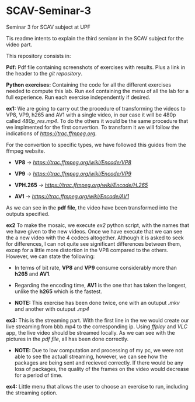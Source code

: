 # SCAV-Seminar-3
Seminar 3 for SCAV subject at UPF

Tis readme intents to explain the third semianr in the SCAV subject for the video part.

This repository consists in:

**Pdf:** Pdf file containing screenshots of exercises with results. Plus a link in the header to the *git repository*.

**Python exercises:** Containing the code for all the different exercises needed to compute this lab. Run *ex4* containing the menu of all the lab for a full experience. Run each exercise independently if desired.

**ex1:** We are going to carry out the procedure of transforming the videos to VP8, VP9, ​​h265 and AV1 with a single video, in our case it will be 480p called *480p_res.mp4*. To do the others it would be the same procedure that we implmented for the first convertion. To transform it we will follow the indications of *https://trac.ffmpeg.org.*

For the convertion to specific types, we have followed this guides from the ffmpeg website.

-   **VP8** &rarr; *https://trac.ffmpeg.org/wiki/Encode/VP8*

-   **VP9** &rarr; *https://trac.ffmpeg.org/wiki/Encode/VP9*

-   **VPH.265** &rarr; *https://trac.ffmpeg.org/wiki/Encode/H.265*

-   **AV1** &rarr; *https://trac.ffmpeg.org/wiki/Encode/AV1*

As we can see in the **pdf file**, the video have been transformed into the outputs specified.

**ex2** To make the mosaic, we execute *ex2* python script, with the names that we have given to the new videos.
Once we have execute that we can see the a new video with the 4 codecs altogether. Although it is asked to seek for differences, I can not quite see significant differences between them, excep for a little more distortion in the VP8 compared to the others.
However, we can state the following:

-   In terms of bit rate, **VP8** and **VP9** consume considerably more than **h265** and **AV1**.

-   Regarding the encoding time, **AV1** is the one that has taken the longest, unlike the **h265** which is the fastest.

- **NOTE:** This exercise has been done twice, one with an outuput *.mkv* and another with outuput *.mp4*

**ex3:** This is the streaming part. With the first line in the we would create our live streaming from bbb.mp4 to the corresponding ip. Using *ffplay* and *VLC* app, the live video should be streamed locally. As we can see with the pictures in the *pdf file*, all has been done correctly.

-   **NOTE:** Due to low computation and processing of my pc, we were not able to see the actuall streaming, however, we can see how the packages are being sent and recieved correctly. If there would be any loss of packages, the quality of the frames on the video would decrease for a period of time.

**ex4:** Little menu that allows the user to choose an exercise to run, including the streaming option.
